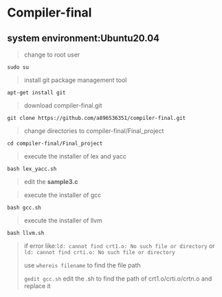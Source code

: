 # Compiler-final
## system environment:Ubuntu20.04

>change to root user

```sudo su```

>install git package management tool

```apt-get install git```

>download compiler-final.git

```git clone https://github.com/a896536351/compiler-final.git```

>change directories to compiler-final/Final_project

```cd compiler-final/Final_project```

>execute the installer of lex and yacc

```bash lex_yacc.sh```

>edit the **sample3.c**

>execute the installer of gcc

```bash gcc.sh```

>execute the installer of llvm

```bash llvm.sh```

>if error like:```ld: cannot find crt1.o: No such file or directory``` or ```ld: cannot find crti.o: No such file or directory```
>
>use ```whereis filename``` to find the file path
>
>```gedit gcc.sh``` edit the .sh to find the path of crt1.o/crti.o/crtn.o and replace it
